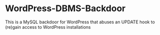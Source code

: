 # WordPress-DBMS-Backdoor
This is a MySQL backdoor for WordPress that abuses an UPDATE hook to (re)gain access to WordPress installations
